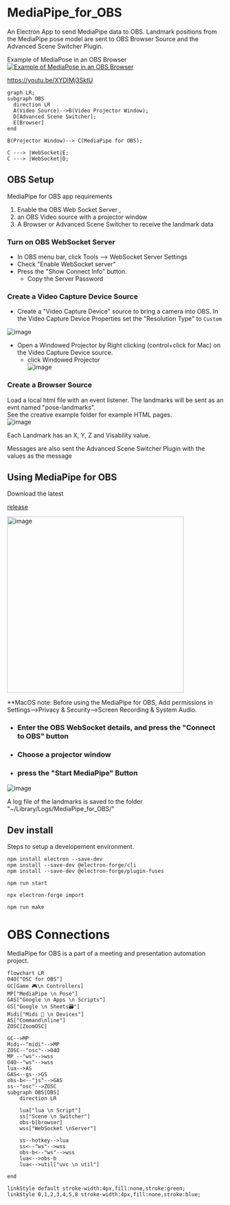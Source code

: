 # MediaPipe_for_OBS
An Electron App to send MediaPipe data to OBS. Landmark positions from the MediaPipe pose model are sent to OBS Browser Source and the Advanced Scene Switcher Plugin.   

Example of MediaPose in an OBS Browser
[![Example of MediaPose in an OBS Browser](https://github.com/UUoocl/MediaPipe_for_OBS/assets/99063397/3bddd524-10ec-446f-a324-53e8423782bd)](https://youtu.be/XYDIMj3SktU)


https://youtu.be/XYDIMj3SktU
```mermaid
graph LR;
subgraph OBS
  direction LR
  A(Video Source)-->B(Video Projector Window);
  D[Advanced Scene Switcher];
  E[Browser]
end

B(Projector Window)--> C(MediaPipe for OBS);

C ---> |WebSocket|E;
C ---> |WebSocket|D;

```

## OBS Setup
MediaPipe for OBS app requirements
1. Enable the OBS Web Socket Server ,
2. an OBS Video source with a projector window
3. A Browser or Advanced Scene Switcher to receive the landmark data



### Turn on OBS WebSocket Server
- In OBS menu bar, click Tools --> WebSocket Server Settings
- Check "Enable WebSocket server"
- Press the "Show Connect Info" button.
  - Copy the Server Password

### Create a Video Capture Device Source
- Create a "Video Capture Device" source to bring a camera into OBS. In the Video Capture Device Properties set the "Resolution Type" to `Custom`

![image](https://github.com/UUoocl/MediaPipe_for_OBS/assets/99063397/bf046b53-b8b9-403c-88d7-69c601a672ab)

- Open a Windowed Projector by  Right clicking (control+click for Mac) on the Video Capture Device source.
  - click Windowed Projector  
 ![image](https://github.com/UUoocl/MediaPipe_for_OBS/assets/99063397/dc80a9f6-c6a9-454c-af02-fcfe1d437be4)


### Create a Browser Source
Load a local html file with an event listener. 
The landmarks will be sent as an evnt named "pose-landmarks".  
See the creative example folder for example HTML pages.  
![image](https://github.com/UUoocl/MediaPipe_for_OBS/assets/99063397/6d158908-8a9d-41de-b0e1-e775edab998c)


Each Landmark has an X, Y, Z and Visability value.  

Messages are also sent the Advanced Scene Switcher Plugin with the values as the message

## Using MediaPipe for OBS
Download the latest

[release](https://github.com/UUoocl/MediaPipe_for_OBS/releases)

<img width="411" alt="image" src="https://github.com/UUoocl/MediaPipe_for_OBS/assets/99063397/563fad09-399e-4dfe-ba14-5f5c203d060f">


**MacOS note: Before using the MediaPipe for OBS, Add permissions in Settings-->Privacy & Security-->Screen Recording & System Audio. 

- ### Enter the OBS WebSocket details, and press the "Connect to OBS" button

- ### Choose a projector window
- ### press the "Start MediaPipe" Button
![image](https://github.com/UUoocl/MediaPipe_for_OBS/assets/99063397/eb79cb1e-82ab-4351-abbe-862b0245964e)

A log file of the landmarks is saved to the folder "~/Library/Logs/MediaPipe_for_OBS/"

## Dev install
Steps to setup a developement environment. 
```
npm install electron --save-dev
npm install --save-dev @electron-forge/cli
npm install --save-dev @electron-forge/plugin-fuses
```
```
npm run start
```


```
npx electron-forge import
```

```
npm run make
```


# OBS Connections
MediaPipe for OBS is a part of a meeting and presentation automation project. 

```mermaid
flowchart LR
O4O["OSC for OBS"]
GC[Game 🎮\n Controllers]
MP["MediaPipe \n Pose"]
GAS["Google \n Apps \n Scripts"]
GS["Google \n Sheets🗃️"]
Midi["Midi 🎹 \n Devices"]
AS["Command\nline"]
ZOSC[ZoomOSC]

GC-->MP
Midi--"midi"-->MP
ZOSC--"osc"-->O4O
MP --"ws"-->wss
O4O--"ws"-->wss
lua-->AS
GAS<--gs-->GS
obs-b<--"js"-->GAS
ss--"osc"-->ZOSC
subgraph OBS[OBS]
    direction LR

    lua["lua \n Script"]
    ss["Scene \n Switcher"]
    obs-b[browser]
    wss["WebSocket \nServer"]
    
    ss--hotkey-->lua
    ss<--"ws"-->wss
    obs-b<--"ws"-->wss
    lua<-->obs-b
    lua<-->util["uvc \n util"]
    
end

linkStyle default stroke-width:4px,fill:none,stroke:green;
linkStyle 0,1,2,3,4,5,8 stroke-width:4px,fill:none,stroke:blue;

```

